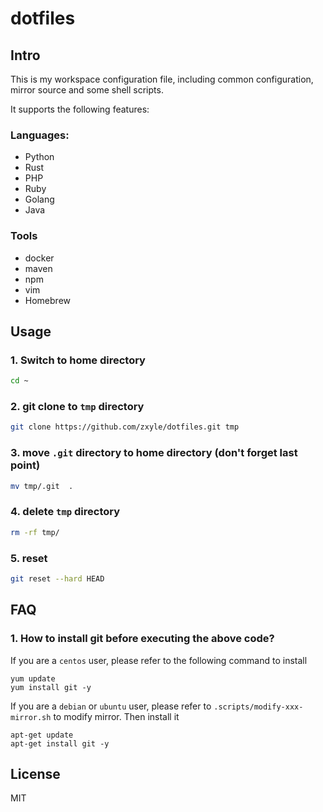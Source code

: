 # dotfiles

## Intro
This is my workspace configuration file, including common configuration, mirror source and some shell scripts.

It supports the following features:

### Languages:
- Python
- Rust
- PHP
- Ruby
- Golang
- Java

### Tools
- docker
- maven
- npm
- vim
- Homebrew

## Usage

### 1. Switch to home directory
```bash
cd ~
```

### 2. git clone to `tmp` directory 
```bash
git clone https://github.com/zxyle/dotfiles.git tmp
```

### 3. move `.git` directory to home directory (don't forget last point)
```bash
mv tmp/.git  .
```

### 4. delete `tmp` directory
```bash
rm -rf tmp/
```

### 5. reset
```bash
git reset --hard HEAD
```

## FAQ
### 1. How to install git before executing the above code?
If you are a `centos` user, please refer to the following command to install
```
yum update
yum install git -y
```

If you are a `debian` or `ubuntu` user, please refer to `.scripts/modify-xxx-mirror.sh` to modify mirror. Then install it
```
apt-get update
apt-get install git -y
```

## License
MIT
